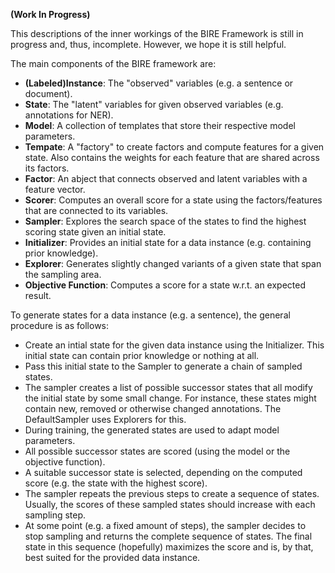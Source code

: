 **(Work In Progress)**

This descriptions of the inner workings of the BIRE Framework is still in progress and, thus, incomplete.
However, we hope it is still helpful.


The main components of the BIRE framework are:
* **(Labeled)Instance**: The "observed" variables (e.g. a sentence or document).
* **State**: The "latent" variables for given observed variables (e.g. annotations for NER).
* **Model**: A collection of templates that store their respective model parameters.
* **Tempate**: A "factory" to create factors and compute features for a given state. Also contains the weights for each feature that are shared across its factors.
* **Factor**: An abject that connects observed and latent variables with a feature vector.
* **Scorer**: Computes an overall score for a state using the factors/features that are connected to its variables.
* **Sampler**: Explores the search space of the states to find the highest scoring state given an initial state.
 * **Initializer**: Provides an initial state for a data instance (e.g. containing prior knowledge).
 * **Explorer**: Generates slightly changed variants of a given state that span the sampling area.
* **Objective Function**: Computes a score for a state w.r.t. an expected result. 

To generate states for a data instance (e.g. a sentence), the general procedure is as follows:
* Create an intial state for the given data instance using the Initializer. This initial state can contain prior knowledge or nothing at all.
* Pass this initial state to the Sampler to generate a chain of sampled states.
 * The sampler creates a list of possible successor states that all modify the initial state by some small change. For instance, these states might contain new, removed or otherwise changed annotations. The DefaultSampler uses Explorers for this.
 * During training, the generated states are used to adapt model parameters.
 * All possible successor states are scored (using the model or the objective function).
 * A suitable successor state is selected, depending on the computed score (e.g. the state with the highest score).
 * The sampler repeats the previous steps to create a sequence of states. Usually, the scores of these sampled states should increase with each sampling step.
* At some point (e.g. a fixed amount of steps), the sampler decides to stop sampling and returns the complete sequence of states. The final state in this sequence (hopefully) maximizes the score and is, by that, best suited for the provided data instance.


